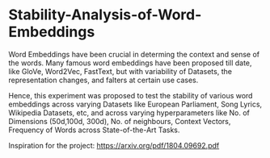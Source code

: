 # Stability-Analysis-of-Word-Embeddings

Word Embeddings have been crucial in determing the context and sense of the words. Many famous word embeddings have been proposed till date, like GloVe, Word2Vec, FastText, but with variability of Datasets, the representation changes, and falters at certain use cases.

Hence, this experiment was proposed to test the stability of various word embeddings across varying Datasets like European Parliament, Song Lyrics, Wikipedia Datasets, etc, and across varying hyperparameters like No. of Dimensions (50d,100d, 300d), No. of neighbours, Context Vectors, Frequency of Words across State-of-the-Art Tasks.

Inspiration for the project: https://arxiv.org/pdf/1804.09692.pdf 
